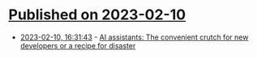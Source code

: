 # [Published on 2023-02-10](index.md)

* [2023-02-10, 16:31:43](https://news.ycombinator.com/item?id=34741898) - [AI assistants: The convenient crutch for new developers or a recipe for disaster](https://blog.codeanywhere.com/how-ai-assistants-are-assisting-in-creating-less-experienced-developers/)
